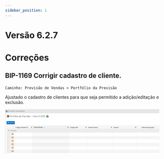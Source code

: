```yaml
---
sidebar_position: 1
---
```

# Versão 6.2.7

# Correções

## **BIP-1169  Corrigir cadastro de cliente.**
`Caminho: Previsão de Vendas > Portfólio da Previsão`

Ajustado o cadastro de clientes para que seja permitido a adição/editação e exclusão.

![Docusaurus logo](/img/bip-1169.jpg)